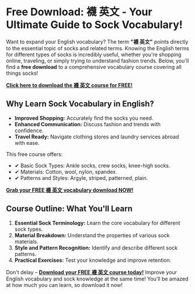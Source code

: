 # Free Download: 襪 英文 - Your Ultimate Guide to Sock Vocabulary!

Want to expand your English vocabulary? The term **"襪 英文"** points directly to the essential topic of socks and related terms. Knowing the English terms for different types of socks is incredibly useful, whether you're shopping online, traveling, or simply trying to understand fashion trends. Below, you'll find a **free download** to a comprehensive vocabulary course covering all things socks!

[**Click here to download the 襪 英文 course for FREE!**](https://udemywork.com/wa-ying-wen)

## Why Learn Sock Vocabulary in English?

*   **Improved Shopping:** Accurately find the socks you need.
*   **Enhanced Communication:** Discuss fashion and trends with confidence.
*   **Travel Ready:** Navigate clothing stores and laundry services abroad with ease.

This free course offers:

*   ✔ Basic Sock Types: Ankle socks, crew socks, knee-high socks.
*   ✔ Materials: Cotton, wool, nylon, spandex.
*   ✔ Patterns and Styles: Argyle, striped, patterned, plain.

[**Grab your FREE 襪 英文 vocabulary download NOW!**](https://udemywork.com/wa-ying-wen)

## Course Outline: What You'll Learn

1.  **Essential Sock Terminology:** Learn the core vocabulary for different sock types.
2.  **Material Breakdown:** Understand the properties of various sock materials.
3.  **Style and Pattern Recognition:** Identify and describe different sock patterns.
4.  **Practical Exercises:** Test your knowledge and improve retention.

Don't delay – **[Download your FREE 襪 英文 course today!](https://udemywork.com/wa-ying-wen)** Improve your English vocabulary and sock knowledge at the same time! You’ll be amazed at how much you can learn, so download it now!
